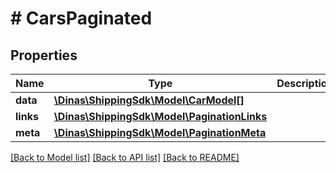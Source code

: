 # # CarsPaginated

## Properties

Name | Type | Description | Notes
------------ | ------------- | ------------- | -------------
**data** | [**\Dinas\ShippingSdk\Model\CarModel[]**](CarModel.md) |  | [optional]
**links** | [**\Dinas\ShippingSdk\Model\PaginationLinks**](PaginationLinks.md) |  | [optional]
**meta** | [**\Dinas\ShippingSdk\Model\PaginationMeta**](PaginationMeta.md) |  | [optional]

[[Back to Model list]](../../README.md#models) [[Back to API list]](../../README.md#endpoints) [[Back to README]](../../README.md)
